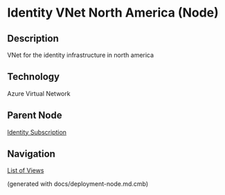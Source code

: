 # Identity  VNet North America (Node)
## Description
VNet for the identity infrastructure in north america

## Technology
Azure Virtual Network

## Parent Node
[Identity Subscription](../../../mybank/it-management/azure/identity-subscription.md)


## Navigation
[List of Views](../../../views.md)

(generated with docs/deployment-node.md.cmb)
